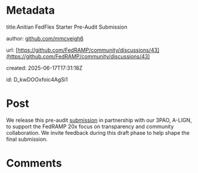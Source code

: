 # Metadata

title:Anitian FedFlex Starter Pre-Audit Submission

author: [github.com/mmcveigh6](https://github.com/mmcveigh6)

url: [https://github.com/FedRAMP/community/discussions/43](https://github.com/FedRAMP/community/discussions/43)

created: 2025-06-17T17:31:18Z

id: D_kwDOOxfoic4AgSi1



# Post

We release this pre-audit [submission](https://github.com/anitianinc/anitian-fedflex-fedramp-20x) in partnership with our 3PAO, A-LIGN, to support the FedRAMP 20x focus on transparency and community collaboration. We invite feedback during this draft phase to help shape the final submission. 

# Comments


